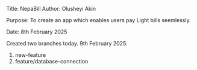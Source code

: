 Title: NepaBill
Author: Olusheyi Akin

Purpose: To create an app which enables users pay Light bills seemlessly.

Date: 8th February 2025

Created two branches today. 9th February 2025.
1. new-feature
2. feature/database-connection







